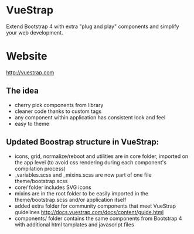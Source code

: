 VueStrap
========
Extend Bootstrap 4 with extra "plug and play" components and simplify your web development.

Website
========
http://vuestrap.com

The idea
--------
- cherry pick components from library
- cleaner code thanks to custom tags
- any component within application has consistent look and feel 
- easy to theme

Updated Boostrap structure in VueStrap:
--------
- icons, grid, normalize/reboot and utilities are in core folder, imported on the app level (to avoid css rendering during each component's compilation process)
- _variables.scss and _mixins.scss are now part of one file theme/bootstrap.scss
- core/ folder includes SVG icons 
- mixins are in the root folder to be easily imported in the theme/bootstrap.scss and/or application itself
- added extra folder for community components that meet VueStrap guidelines http://docs.vuestrap.com/docs/content/guide.html
- components/ folder contains the same components from Bootstrap 4 with additional html tamplates and javascript files